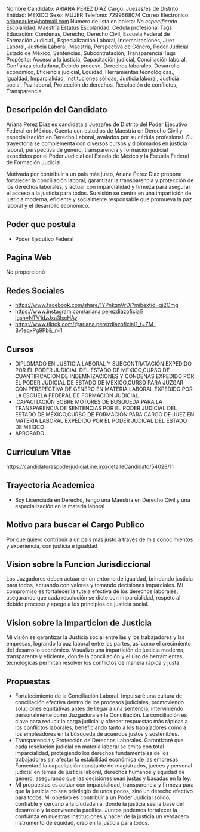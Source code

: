 Nombre Candidato: ARIANA PEREZ DIAZ
Cargo: Juezas/es de Distrito
Entidad: MEXICO
Sexo: MUJER
Telefono: 7299668074
Correo Electronico: arianpaulet@hotmail.com
Numero de lista en boleta: *No especificado*
Escolaridad: Maestría
Estatus Escolaridad: Cédula profesional
Tags Educación: Condenas, Derecho, Derecho Civil, Escuela Federal de Formación Judicial., Especialización Laboral, Indemnizaciones, Juez Laboral, Justicia Laboral, Maestría, Perspectiva de Género, Poder Judicial Estado de México, Sentencias, Subcontratación, Transparencia
Tags Propósito: Acceso a la justicia, Capacitación judicial, Conciliación laboral, Confianza ciudadana, Debido proceso, Derechos laborales, Desarrollo económico, Eficiencia judicial, Equidad, Herramientas tecnológicas., Igualdad, Imparcialidad, Instituciones sólidas, Justicia laboral, Justicia social, Paz laboral, Protección de derechos, Resolución de conflictos, Transparencia


## Descripción del Candidato 

Ariana Perez Diaz es candidata a Jueza/es de Distrito del Poder Ejecutivo Federal en México. Cuenta con estudios de Maestría en Derecho Civil y especialización en Derecho Laboral, avalados por su cédula profesional. Su trayectoria se complementa con diversos cursos y diplomados en justicia laboral, perspectiva de género, transparencia y formación judicial expedidos por el Poder Judicial del Estado de México y la Escuela Federal de Formación Judicial.

Motivada por contribuir a un país más justo, Ariana Perez Diaz propone fortalecer la conciliación laboral, garantizar la transparencia y protección de los derechos laborales, y actuar con imparcialidad y firmeza para asegurar el acceso a la justicia para todos. Su visión se centra en una impartición de justicia moderna, eficiente y socialmente responsable que promueva la paz laboral y el desarrollo económico.


## Poder que postula

- Poder Ejecutivo Federal


## Pagina Web

No proporcionó


## Redes Sociales

- https://www.facebook.com/share/1YPnkqnVrD/?mibextid=qi2Omg
- https://www.instagram.com/ariana.perezdiazoficial?igsh=NTV1dzJxa3IxcHAy
- https://www.tiktok.com/@ariana.perezdiazoficial?_t=ZM-8v1eqxPg9Pb&_r=1


## Cursos

- DIPLOMADO EN JUSTICIA LABORAL Y SUBCONTRATACIÓN EXPEDIDO POR EL PODER JUDICIAL DEL ESTADO DE MEXICO,CURSO DE CUANTIFICACIÓN DE INDEMNIZACIONES Y CONDENAS EXPEDIDO POR EL PODER JUDICIAL DE ESTADO DE MEXICO,CURSO PARA JUZGAR CON PERSPECTIVA DE GENERO EN MATERIA LABORAL EXPEDIDO POR LA ESCUELA FEDERAL DE FORMACION JUDICIAL
- ,CAPACITACIÓN SOBRE MOTORES DE BUSQUEDA PARA LA TRANSPARENCIA DE SENTENCIAS POR EL PODER JUDICIAL DEL ESTADO DE MÉXICO,CURSO DE FORMACIÓN PARA CARGO DE JUEZ EN MATERIA LABORAL EXPEDIDO POR EL PODER JUDICAL DEL ESTADO DE MEXICO
- APROBADO


## Curriculum Vitae

https://candidaturaspoderjudicial.ine.mx/detalleCandidato/54028/11


## Trayectoria Academica

- Soy Licenciada en Derecho, tengo una Maestría en Derecho Civil y una especialización en la materia laboral


## Motivo para buscar el Cargo Publico

Por que quiero contribuir a un país más justo a través de mis conocimientos y experiencia, con justicia e igualdad


## Vision sobre la Funcion Jurisdiccional

Los Juzgadores deben actuar en un entorno de igualdad, brindando justicia para todos, actuando con valores y tomando decisiones imparciales. Mi compromiso es fortalecer la tutela efectiva de los derechos laborales, asegurando que cada resolución se dicte con imparcialidad, respeto al debido proceso y apego a los principios de justicia social.


## Vision sobre la Imparticion de Justicia

Mi visión es garantizar la Justicia social entre las y los trabajadores y las empresas, logrando la paz laboral entre las partes, así como el crecimiento del desarrollo económico. Visualizo una impartición de justicia moderna, transparente y eficiente, donde la conciliación y el uso de herramientas tecnológicas permitan resolver los conflictos de manera rápida y justa.


## Propuestas

- Fortalecimiento de la Conciliación Laboral. Impulsaré una cultura de conciliación efectiva dentro de los procesos judiciales, promoviendo soluciones equitativas antes de llegar a una sentencia, interviniendo personalmente como Juzgadora en la Conciliación. La conciliación es clave para reducir la carga judicial y ofrecer respuestas más rápidas a los conflictos laborales, beneficiando tanto a los trabajadores como a los empleadores en la búsqueda de acuerdos justos y sostenibles.
- Transparencia y Protección de Derechos Laborales. Garantizaré que cada resolución judicial en materia laboral se emita con total imparcialidad, protegiendo los derechos fundamentales de los trabajadores sin afectar la estabilidad económica de las empresas. Fomentaré la capacitación constante de magistrados, jueces y personal judicial en temas de justicia laboral, derechos humanos y equidad de género, asegurando que las decisiones sean justas y basadas en la ley.
- MI propuestas es actuar con imparcialidad, transparencia y firmeza para que la justicia no sea privilegio de unos pocos, sino un derecho efectivo para todos. Mi objetivo es contribuir a un Poder Judicial sólido, confiable y cercano a la ciudadanía, donde la justicia sea la base del desarrollo y la convivencia pacífica. Juntos podemos fortalecer la confianza en nuestras instituciones y hacer de la justicia un verdadero instrumento de equidad, creo en la justicia para todos.

